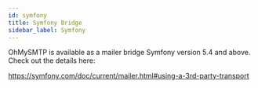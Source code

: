 ```yaml
---
id: symfony
title: Symfony Bridge
sidebar_label: Symfony
---
```


OhMySMTP is available as a mailer bridge Symfony version 5.4 and above. Check out the details here:

https://symfony.com/doc/current/mailer.html#using-a-3rd-party-transport